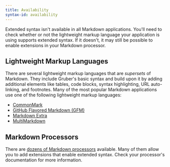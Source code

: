 ```yaml
---
title: Availability
syntax-id: availability
---
```


Extended syntax isn't available in all Markdown applications. You'll need to check whether or not the lightweight markup language your application is using supports extended syntax. If it doesn't, it may still be possible to enable extensions in your Markdown processor.

## Lightweight Markup Languages

There are several lightweight markup languages that are *supersets* of Markdown. They include Gruber's basic syntax and build upon it by adding additional elements like tables, code blocks, syntax highlighting, URL auto-linking, and footnotes. Many of the most popular Markdown applications use one of the following lightweight markup languages:

- [CommonMark](http://commonmark.org)
- [GitHub Flavored Markdown (GFM)](https://github.github.com/gfm/)
- [Markdown Extra](https://michelf.ca/projects/php-markdown/extra/)
- [MultiMarkdown](http://fletcherpenney.net/multimarkdown/)

## Markdown Processors

There are [dozens of Markdown processors](https://github.com/markdown/markdown.github.com/wiki/Implementations) available. Many of them allow you to add extensions that enable extended syntax. Check your processor's documentation for more information.
